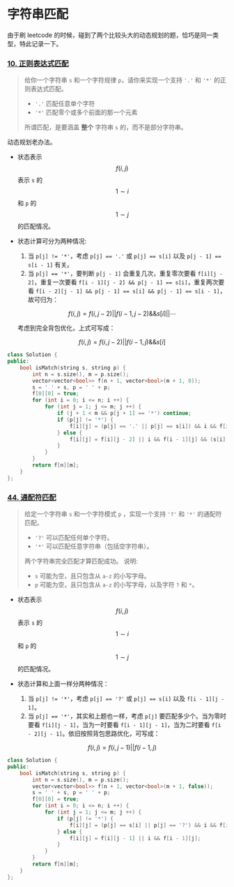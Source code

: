 # 字符串匹配

由于刷 leetcode 的时候，碰到了两个比较头大的动态规划的题，恰巧是同一类型，特此记录一下。

### [10. 正则表达式匹配](https://leetcode.cn/problems/regular-expression-matching/)

> 给你一个字符串 `s` 和一个字符规律 `p`，请你来实现一个支持 `'.'` 和 `'*'` 的正则表达式匹配。
>
> * `'.'` 匹配任意单个字符
> * `'*'` 匹配零个或多个前面的那一个元素
>
> 所谓匹配，是要涵盖 **整个** 字符串 `s` 的，而不是部分字符串。

动态规划老办法。

* 状态表示 $$f(i, j)$$ 表示 `s` 的 $$1 \sim i$$ 和 `p` 的 $$1 \sim j$$ 的匹配情况。
*   状态计算可分为两种情况:

    1. 当 `p[j] != '*'`，考虑 `p[j] == '.'` 或 `p[j] == s[i]` 以及 `p[j - 1] == s[i - 1]` 有关。
    2. 当 `p[j] == '*'`，要判断 `p[j - 1]` 会重复几次，重复零次要看 `f[i][j - 2]`，重复一次要看 `f[i - 1][j - 2] && p[j - 1] == s[i]`，重复两次要看 `f[i - 2][j - 1] && p[j - 1] == s[i] && p[j - 1] == s[i - 1]`，故可归为：

    $$
    f(i,j) = f(i, j - 2) || f(i - 1, j - 2) \&\& s[i] ||\cdots
    $$

    考虑到完全背包优化，上式可写成：

    $$
    f(i,j) = f(i, j - 2) || f(i - 1, j) \&\& s[i]
    $$

```cpp
class Solution {
public:
    bool isMatch(string s, string p) {
        int n = s.size(), m = p.size();
        vector<vector<bool>> f(n + 1, vector<bool>(m + 1, 0));
        s = ' ' + s, p = ' ' + p;
        f[0][0] = true;
        for (int i = 0; i <= n; i ++) {
            for (int j = 1; j <= m; j ++) {
                if (j + 1 < m && p[j + 1] == '*') continue;
                if (p[j] != '*') {
                    f[i][j] = (p[j] == '.' || p[j] == s[i]) && i && f[i - 1][j - 1];
                } else {
                    f[i][j] = f[i][j - 2] || i && f[i - 1][j] && (s[i] == p[j - 1] || p[j - 1] == '.');
                } 
            }
        }
        return f[n][m];
    }
};
```

### [44. 通配符匹配](https://leetcode.cn/problems/wildcard-matching/)

> 给定一个字符串 `s` 和一个字符模式 `p` ，实现一个支持 `'?'` 和 `'*'` 的通配符匹配。
>
> * `'?'` 可以匹配任何单个字符。
> * `'*'` 可以匹配任意字符串（包括空字符串）。
>
> 两个字符串完全匹配才算匹配成功。 说明:
>
> * `s` 可能为空，且只包含从 `a-z` 的小写字母。
> * `p` 可能为空，且只包含从 `a-z` 的小写字母，以及字符 `?` 和 `*`。

* 状态表示 $$f(i, j)$$ 表示 `s` 的 $$1 \sim i$$ 和 `p` 的 $$1 \sim j$$ 的匹配情况。
*   状态计算和上面一样分两种情况：

    1. 当 `p[j] != '*'`，考虑 `p[j] == '?'` 或 `p[j] == s[i]` 以及 `f[i - 1][j - 1]`。
    2. 当 `p[j] == '*'`，其实和上题也一样，考虑 `p[j]` 要匹配多少个。当为零时要看 `f[i][j - 1]`，当为一时要看 `f[i - 1][j - 1]`，当为二时要看 `f[i - 2][j - 1]`。依旧按照背包思路优化，可写成：

    $$
    f(i, j) = f(i, j - 1) || f(i - 1, j)
    $$

```cpp
class Solution {
public:
    bool isMatch(string s, string p) {
        int n = s.size(), m = p.size();
        vector<vector<bool>> f(n + 1, vector<bool>(m + 1, false));
        s = ' ' + s, p = ' ' + p;
        f[0][0] = true;
        for (int i = 0; i <= n; i ++) {
            for (int j = 1; j <= m; j ++) {
                if (p[j] != '*') {
                    f[i][j] = (p[j] == s[i] || p[j] == '?') && i && f[i - 1][j - 1];
                } else {
                    f[i][j] = f[i][j - 1] || i && f[i - 1][j];
                }
            }
        }
        return f[n][m];
    }
};
```
